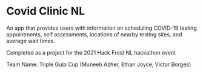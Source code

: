 # Covid Clinic NL

An app that provides users with information on scheduling COVID-19 testing appointments, self assessments, locations of nearby testing sites, and average wait times. 

Completed as a project for the 2021 Hack Frost NL hackathon event

Team Name: Triple Gulp Cup (Muneeb Azher, Ethan Joyce, Victor Borges)
